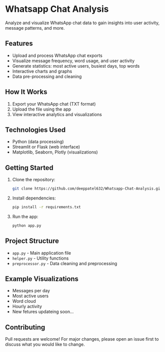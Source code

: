 # Whatsapp Chat Analysis

Analyze and visualize WhatsApp chat data to gain insights into user activity, message patterns, and more.

## Features
- Upload and process WhatsApp chat exports
- Visualize message frequency, word usage, and user activity
- Generate statistics: most active users, busiest days, top words
- Interactive charts and graphs
- Data pre-processing and cleaning

## How It Works
1. Export your WhatsApp chat (TXT format)
2. Upload the file using the app
3. View interactive analytics and visualizations

## Technologies Used
- Python (data processing)
- Streamlit or Flask (web interface)
- Matplotlib, Seaborn, Plotly (visualizations)

## Getting Started
1. Clone the repository:
   ```bash
   git clone https://github.com/deeppatel632/Whatsapp-Chat-Analysis.git
   ```
2. Install dependencies:
   ```bash
   pip install -r requirements.txt
   ```
3. Run the app:
   ```bash
   python app.py
   ```

## Project Structure
- `app.py` - Main application file
- `helper.py` - Utility functions
- `preprocessor.py` - Data cleaning and preprocessing
<!-- - `anaconda_projects/db/` - Database files  -->

## Example Visualizations
- Messages per day
- Most active users
- Word cloud
- Hourly activity
- New fetures updateing soon...


## Contributing
Pull requests are welcome! For major changes, please open an issue first to discuss what you would like to change.


